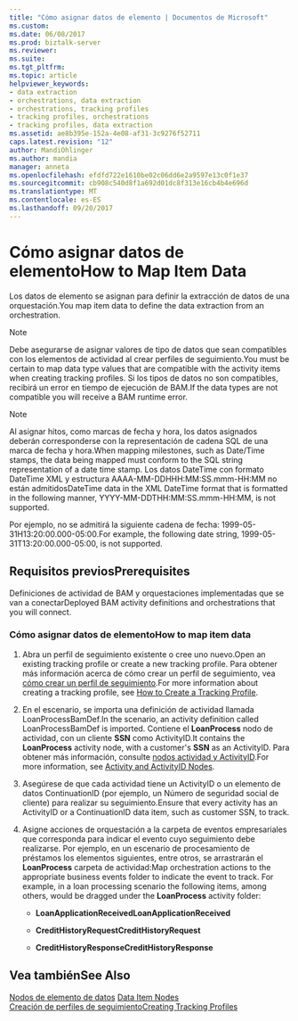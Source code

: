 ```yaml
---
title: "Cómo asignar datos de elemento | Documentos de Microsoft"
ms.custom: 
ms.date: 06/08/2017
ms.prod: biztalk-server
ms.reviewer: 
ms.suite: 
ms.tgt_pltfrm: 
ms.topic: article
helpviewer_keywords:
- data extraction
- orchestrations, data extraction
- orchestrations, tracking profiles
- tracking profiles, orchestrations
- tracking profiles, data extraction
ms.assetid: ae8b395e-152a-4e08-af31-3c9276f52711
caps.latest.revision: "12"
author: MandiOhlinger
ms.author: mandia
manager: anneta
ms.openlocfilehash: efdfd722e1610be02c06dd6e2a9597e13c0f1e37
ms.sourcegitcommit: cb908c540d8f1a692d01dc8f313e16cb4b4e696d
ms.translationtype: MT
ms.contentlocale: es-ES
ms.lasthandoff: 09/20/2017
---
```

# <a name="how-to-map-item-data"></a><span data-ttu-id="9ad7d-102">Cómo asignar datos de elemento</span><span class="sxs-lookup"><span data-stu-id="9ad7d-102">How to Map Item Data</span></span>
<span data-ttu-id="9ad7d-103">Los datos de elemento se asignan para definir la extracción de datos de una orquestación.</span><span class="sxs-lookup"><span data-stu-id="9ad7d-103">You map item data to define the data extraction from an orchestration.</span></span>  
  
> [!NOTE]
>  <span data-ttu-id="9ad7d-104">Debe asegurarse de asignar valores de tipo de datos que sean compatibles con los elementos de actividad al crear perfiles de seguimiento.</span><span class="sxs-lookup"><span data-stu-id="9ad7d-104">You must be certain to map data type values that are compatible with the activity items when creating tracking profiles.</span></span> <span data-ttu-id="9ad7d-105">Si los tipos de datos no son compatibles, recibirá un error en tiempo de ejecución de BAM.</span><span class="sxs-lookup"><span data-stu-id="9ad7d-105">If the data types are not compatible you will receive a BAM runtime error.</span></span>  
  
> [!NOTE]
>  <span data-ttu-id="9ad7d-106">Al asignar hitos, como marcas de fecha y hora, los datos asignados deberán corresponderse con la representación de cadena SQL de una marca de fecha y hora.</span><span class="sxs-lookup"><span data-stu-id="9ad7d-106">When mapping milestones, such as Date/Time stamps, the data being mapped must conform to the SQL string representation of a date time stamp.</span></span> <span data-ttu-id="9ad7d-107">Los datos DateTime con formato DateTime XML y estructura AAAA-MM-DDHHH:MM:SS.mmm-HH:MM no están admitidos</span><span class="sxs-lookup"><span data-stu-id="9ad7d-107">DateTime data in the XML DateTime format that is formatted in the following manner, YYYY-MM-DDTHH:MM:SS.mmm-HH:MM, is not supported.</span></span>  
>   
>  <span data-ttu-id="9ad7d-108">Por ejemplo, no se admitirá la siguiente cadena de fecha: 1999-05-31H13:20:00.000-05:00.</span><span class="sxs-lookup"><span data-stu-id="9ad7d-108">For example, the following date string, 1999-05-31T13:20:00.000-05:00, is not supported.</span></span>  
  
## <a name="prerequisites"></a><span data-ttu-id="9ad7d-109">Requisitos previos</span><span class="sxs-lookup"><span data-stu-id="9ad7d-109">Prerequisites</span></span>  
 <span data-ttu-id="9ad7d-110">Definiciones de actividad de BAM y orquestaciones implementadas que se van a conectar</span><span class="sxs-lookup"><span data-stu-id="9ad7d-110">Deployed BAM activity definitions and orchestrations that you will connect.</span></span>  
  
### <a name="how-to-map-item-data"></a><span data-ttu-id="9ad7d-111">Cómo asignar datos de elemento</span><span class="sxs-lookup"><span data-stu-id="9ad7d-111">How to map item data</span></span>  
  
1.  <span data-ttu-id="9ad7d-112">Abra un perfil de seguimiento existente o cree uno nuevo.</span><span class="sxs-lookup"><span data-stu-id="9ad7d-112">Open an existing tracking profile or create a new tracking profile.</span></span> <span data-ttu-id="9ad7d-113">Para obtener más información acerca de cómo crear un perfil de seguimiento, vea [cómo crear un perfil de seguimiento](../core/how-to-create-a-tracking-profile.md).</span><span class="sxs-lookup"><span data-stu-id="9ad7d-113">For more information about creating a tracking profile, see [How to Create a Tracking Profile](../core/how-to-create-a-tracking-profile.md).</span></span>  
  
2.  <span data-ttu-id="9ad7d-114">En el escenario, se importa una definición de actividad llamada LoanProcessBamDef.</span><span class="sxs-lookup"><span data-stu-id="9ad7d-114">In the scenario, an activity definition called LoanProcessBamDef is imported.</span></span> <span data-ttu-id="9ad7d-115">Contiene el **LoanProcess** nodo de actividad, con un cliente **SSN** como ActivityID.</span><span class="sxs-lookup"><span data-stu-id="9ad7d-115">It contains the **LoanProcess** activity node, with a customer's **SSN** as an ActivityID.</span></span> <span data-ttu-id="9ad7d-116">Para obtener más información, consulte [nodos actividad y ActivityID](../core/activity-and-activityid-nodes.md).</span><span class="sxs-lookup"><span data-stu-id="9ad7d-116">For more information, see [Activity and ActivityID Nodes](../core/activity-and-activityid-nodes.md).</span></span>  
  
3.  <span data-ttu-id="9ad7d-117">Asegúrese de que cada actividad tiene un ActivityID o un elemento de datos ContinuationID (por ejemplo, un Número de seguridad social de cliente) para realizar su seguimiento.</span><span class="sxs-lookup"><span data-stu-id="9ad7d-117">Ensure that every activity has an ActivityID or a ContinuationID data item, such as customer SSN, to track.</span></span>  
  
4.  <span data-ttu-id="9ad7d-118">Asigne acciones de orquestación a la carpeta de eventos empresariales que corresponda para indicar el evento cuyo seguimiento debe realizarse. Por ejemplo, en un escenario de procesamiento de préstamos los elementos siguientes, entre otros, se arrastrarán el **LoanProcess** carpeta de actividad:</span><span class="sxs-lookup"><span data-stu-id="9ad7d-118">Map orchestration actions to the appropriate business events folder to indicate the event to track. For example, in a loan processing scenario the following items, among others, would be dragged under the **LoanProcess** activity folder:</span></span>  
  
    -   <span data-ttu-id="9ad7d-119">**LoanApplicationReceived**</span><span class="sxs-lookup"><span data-stu-id="9ad7d-119">**LoanApplicationReceived**</span></span>  
  
    -   <span data-ttu-id="9ad7d-120">**CreditHistoryRequest**</span><span class="sxs-lookup"><span data-stu-id="9ad7d-120">**CreditHistoryRequest**</span></span>  
  
    -   <span data-ttu-id="9ad7d-121">**CreditHistoryResponse**</span><span class="sxs-lookup"><span data-stu-id="9ad7d-121">**CreditHistoryResponse**</span></span>  
  
## <a name="see-also"></a><span data-ttu-id="9ad7d-122">Vea también</span><span class="sxs-lookup"><span data-stu-id="9ad7d-122">See Also</span></span>  
 <span data-ttu-id="9ad7d-123">[Nodos de elemento de datos](../core/data-item-nodes.md) </span><span class="sxs-lookup"><span data-stu-id="9ad7d-123">[Data Item Nodes](../core/data-item-nodes.md) </span></span>  
 [<span data-ttu-id="9ad7d-124">Creación de perfiles de seguimiento</span><span class="sxs-lookup"><span data-stu-id="9ad7d-124">Creating Tracking Profiles</span></span>](../core/creating-tracking-profiles.md)